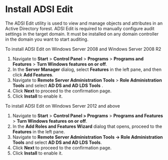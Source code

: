 # Install ADSI Edit

The ADSI Edit utility is used to view and manage objects and attributes in an Active Directory forest. ADSI Edit is required to manually configure audit settings in the target domain. It must be installed on any domain controller in the domain you want to start auditing.

To install ADSI Edit on Windows Server 2008 and Windows Server 2008 R2

1. Navigate to __Start__ > __Control Panel__ > __Programs__ > __Programs and Features__ > __Turn Windows features on or off__.
2. In the __Server Manager__ dialog, select __Features__ in the left pane, and then click __Add Features__.
3. Navigate to __Remote Server Administration Tools__ > __Role Administration Tools__ and select __AD DS and AD LDS Tools__ .
4. Click __Next__ to proceed to the confirmation page.
5. Click __Install__ to enable it.

To install ADSI Edit on Windows Server 2012 and above

1. Navigate to __Start__ >  __Control Panel > Programs__ >  __Programs and Features__ >  __Turn Windows features on or off__.
2. In the __Add Roles and Features Wizard__ dialog that opens, proceed to the __Features__ in the left pane.
3. Navigate to __Remote Server Administration Tools → Role Administration Tools__ and select __AD DS and AD LDS Tools__.
4. Click __Next__ to proceed to the confirmation page.
5. Click __Install__ to enable it.
